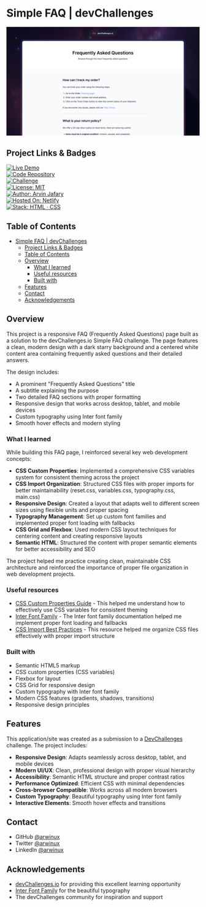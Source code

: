 # Simple FAQ | devChallenges

![screenshot](./thumbnail.jpg)

## Project Links & Badges

<div style="text-align:left;">

[![Live Demo](https://img.shields.io/badge/Live-Demo-cc3333?style=for-the-badge)](https://01-newbie-simple-faq-master.netlify.app/)  
[![Code Repository](https://img.shields.io/badge/Code-Repository-d46b2a?style=for-the-badge)](https://github.com/arwinux/frontend-journey/tree/main/01-newbie/simple-faq-master)  
[![Challenge](https://img.shields.io/badge/Challenge-devchallenges-c7b000?style=for-the-badge&logoColor=white)](https://devchallenges.io/solution/57178)  
[![License: MIT](https://img.shields.io/badge/License-MIT-11bb33?style=for-the-badge)](https://opensource.org/licenses/MIT)  
[![Author: Arvin Jafary](https://img.shields.io/badge/Author-Arvin%20Jafary-3366cc?style=for-the-badge)](https://github.com/arwinux)  
[![Hosted On: Netlify](https://img.shields.io/badge/Hosted-Netlify-9933cc?style=for-the-badge)](https://www.netlify.com)  
[![Stack: HTML · CSS](https://img.shields.io/badge/Stack-HTML%20·%20CSS-cccccc?style=for-the-badge)](#)

</div>

<!-- TABLE OF CONTENTS -->

## Table of Contents

- [Simple FAQ | devChallenges](#simple-faq--devchallenges)
  - [Project Links \& Badges](#project-links--badges)
  - [Table of Contents](#table-of-contents)
  - [Overview](#overview)
    - [What I learned](#what-i-learned)
    - [Useful resources](#useful-resources)
    - [Built with](#built-with)
  - [Features](#features)
  - [Contact](#contact)
  - [Acknowledgements](#acknowledgements)

<!-- OVERVIEW -->

## Overview

This project is a responsive FAQ (Frequently Asked Questions) page built as a solution to the devChallenges.io Simple FAQ challenge. The page features a clean, modern design with a dark starry background and a centered white content area containing frequently asked questions and their detailed answers.

The design includes:

- A prominent "Frequently Asked Questions" title
- A subtitle explaining the purpose
- Two detailed FAQ sections with proper formatting
- Responsive design that works across desktop, tablet, and mobile devices
- Custom typography using Inter font family
- Smooth hover effects and modern styling

### What I learned

While building this FAQ page, I reinforced several key web development concepts:

- **CSS Custom Properties**: Implemented a comprehensive CSS variables system for consistent theming across the project
- **CSS Import Organization**: Structured CSS files with proper imports for better maintainability (reset.css, variables.css, typography.css, main.css)
- **Responsive Design**: Created a layout that adapts well to different screen sizes using flexible units and proper spacing
- **Typography Management**: Set up custom font families and implemented proper font loading with fallbacks
- **CSS Grid and Flexbox**: Used modern CSS layout techniques for centering content and creating responsive layouts
- **Semantic HTML**: Structured the content with proper semantic elements for better accessibility and SEO

The project helped me practice creating clean, maintainable CSS architecture and reinforced the importance of proper file organization in web development projects.

### Useful resources

- [CSS Custom Properties Guide](https://developer.mozilla.org/en-US/docs/Web/CSS/Using_CSS_custom_properties) - This helped me understand how to effectively use CSS variables for consistent theming
- [Inter Font Family](https://fonts.google.com/specimen/Inter) - The Inter font family documentation helped me implement proper font loading and fallbacks
- [CSS Import Best Practices](https://developer.mozilla.org/en-US/docs/Web/CSS/@import) - This resource helped me organize CSS files effectively with proper import structure

### Built with

- Semantic HTML5 markup
- CSS custom properties (CSS variables)
- Flexbox for layout
- CSS Grid for responsive design
- Custom typography with Inter font family
- Modern CSS features (gradients, shadows, transitions)
- Responsive design principles

## Features

This application/site was created as a submission to a [DevChallenges](https://devchallenges.io/challenges-dashboard) challenge. The project includes:

- **Responsive Design**: Adapts seamlessly across desktop, tablet, and mobile devices
- **Modern UI/UX**: Clean, professional design with proper visual hierarchy
- **Accessibility**: Semantic HTML structure and proper contrast ratios
- **Performance Optimized**: Efficient CSS with minimal dependencies
- **Cross-browser Compatible**: Works across all modern browsers
- **Custom Typography**: Beautiful typography using Inter font family
- **Interactive Elements**: Smooth hover effects and transitions

## Contact

- GitHub [@arwinux](https://github.com/arwinux)
- Twitter [@arwinux](https://twitter.com/arwinux)
- LinkedIn [@arwinux](https://linkedin.com/in/arwinux)

## Acknowledgements

- [devChallenges.io](https://devchallenges.io/) for providing this excellent learning opportunity
- [Inter Font Family](https://fonts.google.com/specimen/Inter) for the beautiful typography
- The devChallenges community for inspiration and support
